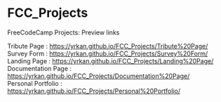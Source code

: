 # FCC_Projects
FreeCodeCamp Projects:         Preview links  
  
Tribute Page        :          https://yrkan.github.io/FCC_Projects/Tribute%20Page/  
Survey Form         :          https://yrkan.github.io/FCC_Projects/Survey%20Form/  
Landing Page        :          https://yrkan.github.io/FCC_Projects/Landing%20Page/  
Documentation Page  :          https://yrkan.github.io/FCC_Projects/Documentation%20Page/  
Personal Portfolio  :          https://yrkan.github.io/FCC_Projects/Personal%20Portfolio/    
